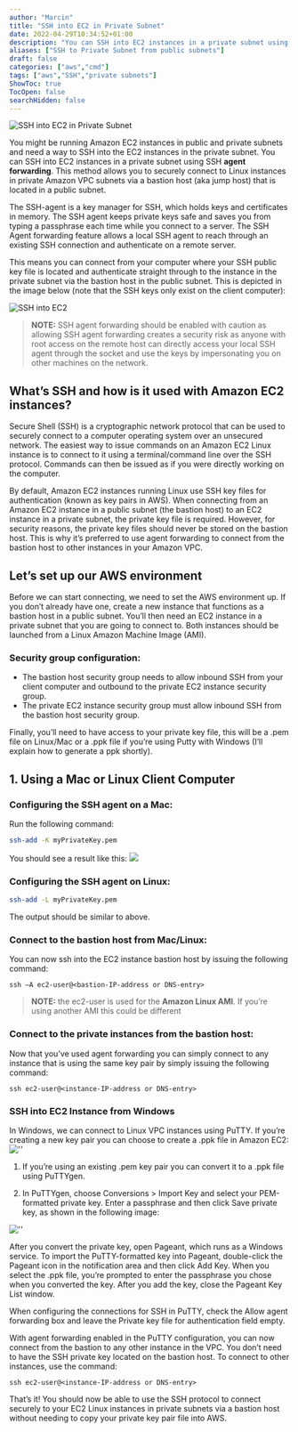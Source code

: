 ```yaml
---
author: "Marcin"
title: "SSH into EC2 in Private Subnet"
date: 2022-04-29T10:34:52+01:00
description: "You can SSH into EC2 instances in a private subnet using SSH agent forwarding"
aliases: ["SSH to Private Subnet from public subnets"]
draft: false
categories: ["aws","cmd"]
tags: ["aws","SSH","private subnets"]
ShowToc: true
TocOpen: false
searchHidden: false
---
```


![SSH into EC2 in Private Subnet](https://cdn-digicloud.pressidium.com/wp-content/uploads/2020/10/SSH-into-EC2-in-Private-Subnet-Amazon-AWS-600x382.jpg#center)

You might be running Amazon EC2 instances in public and private subnets and need a way to SSH into the EC2 instances in the private subnet. You can SSH into EC2 instances in a private subnet using SSH **agent forwarding**. This method allows you to securely connect to Linux instances in private Amazon VPC subnets via a bastion host (aka jump host) that is located in a public subnet.

The SSH-agent is a key manager for SSH, which holds keys and certificates in memory. The SSH agent keeps private keys safe and saves you from typing a passphrase each time while you connect to a server.  The SSH Agent forwarding feature allows a local SSH agent to reach through an existing SSH connection and authenticate on a remote server.

This means you can connect from your computer where your SSH public key file is located and authenticate straight through to the instance in the private subnet via the bastion host in the public subnet. This is depicted in the image below (note that the SSH keys only exist on the client computer):

![SSH into EC2](https://cdn-digicloud.pressidium.com/wp-content/uploads/2020/10/SSH-into-EC2-1024x479.jpg)

> **NOTE:** SSH agent forwarding should be enabled with caution as allowing SSH agent forwarding creates a security risk as anyone with root access on the remote host can directly access your local SSH agent through the socket and use the keys by impersonating you on other machines on the network.

## What’s SSH and how is it used with Amazon EC2 instances?

Secure Shell (SSH) is a cryptographic network protocol that can be used to securely connect to a computer operating system over an unsecured network. The easiest way to issue commands on an Amazon EC2 Linux instance is to connect to it using a terminal/command line over the SSH protocol. Commands can then be issued as if you were directly working on the computer.

By default, Amazon EC2 instances running Linux use SSH key files for authentication (known as key pairs in AWS). When connecting from an Amazon EC2 instance in a public subnet (the bastion host) to an EC2 instance in a private subnet, the private key file is required. However, for security reasons, the private key files should never be stored on the bastion host. This is why it’s preferred to use agent forwarding to connect from the bastion host to other instances in your Amazon VPC.

[](https://www.adplugg.com/track/click/A48221584/60486/click?toi=21584&hn=digitalcloud.training&bu=%2Fssh-into-ec2-in-private-subnet%2F&rf=https%3A%2F%2Fwww.google.com%2F&zn=16420&pm=8397&ct=&next=)

## Let’s set up our AWS environment

Before we can start connecting, we need to set the AWS environment up. If you don’t already have one, create a new instance that functions as a bastion host in a public subnet. You’ll then need an EC2 instance in a private subnet that you are going to connect to. Both instances should be launched from a Linux Amazon Machine Image (AMI).

### Security group configuration:
+ The bastion host security group needs to allow inbound SSH from your client computer and outbound to the private EC2 instance security group.
+ The private EC2 instance security group must allow inbound SSH from the bastion host security group.

Finally, you’ll need to have access to your private key file, this will be a .pem file on Linux/Mac or a .ppk file if you’re using Putty with Windows (I’ll explain how to generate a ppk shortly).

## 1. Using a Mac or Linux Client Computer 
### Configuring the SSH agent on a Mac:

Run the following command:
```bash
ssh-add -K myPrivateKey.pem
```
You should see a result like this:
![](https://cdn-digicloud.pressidium.com/wp-content/uploads/2020/10/SSH-ADD-K-MAC.png)

### Configuring the SSH agent on Linux:
```bash
ssh-add -L myPrivateKey.pem
```
The output should be similar to above.

### Connect to the bastion host from Mac/Linux:

You can now ssh into the EC2 instance bastion host by issuing the following command:

```shell
ssh –A ec2-user@<bastion-IP-address or DNS-entry>
```
> **NOTE:** the ec2-user is used for the **Amazon Linux AMI**. If you’re using another AMI this could be different

### Connect to the private instances from the bastion host:

Now that you’ve used agent forwarding you can simply connect to any instance that is using the same key pair by simply issuing the following command:
```shell
ssh ec2-user@<instance-IP-address or DNS-entry>
```
### SSH into EC2 Instance from Windows

In Windows, we can connect to Linux VPC instances using PuTTY. If you’re creating a new key pair you can choose to create a .ppk file in Amazon EC2:
![''](https://cdn-digicloud.pressidium.com/wp-content/uploads/2020/10/Create-PPK-File-EC2.png)

   1. If you’re using an existing .pem key pair you can convert it to a .ppk file using PuTTYgen.

   2. In PuTTYgen, choose Conversions > Import Key and select your PEM-formatted private key.
      Enter a passphrase and then click Save private key, as shown in the following image:
      
![''](https://cdn-digicloud.pressidium.com/wp-content/uploads/2020/10/PuTTYgen.jpg)

After you convert the private key, open Pageant, which runs as a Windows service.  To import the PuTTY-formatted key into Pageant, double-click the Pageant icon in the notification area and then click Add Key. When you select the .ppk file, you’re prompted to enter the passphrase you chose when you converted the key. After you add the key, close the Pageant Key List window.

[]("https://cdn-digicloud.pressidium.com/wp-content/uploads/2020/10/Pageant-Passphrase.jpg")

When configuring the connections for SSH in PuTTY, check the Allow agent forwarding box and leave the Private key file for authentication field empty.

[]('https://cdn-digicloud.pressidium.com/wp-content/uploads/2020/10/Allow-Agent-Forwarding.jpg')

With agent forwarding enabled in the PuTTY configuration, you can now connect from the bastion to any other instance in the VPC. You don’t need to have the SSH private key located on the bastion host. To connect to other instances, use the command: 
```shell
ssh ec2-user@<instance-IP-address or DNS-entry>
```
[](https://cdn-digicloud.pressidium.com/wp-content/uploads/2020/10/Authenticate-with-SSH-agent.jpg)


That’s it! You should now be able to use the SSH protocol to connect securely to your EC2 Linux instances in private subnets via a bastion host without needing to copy your private key pair file into AWS.

